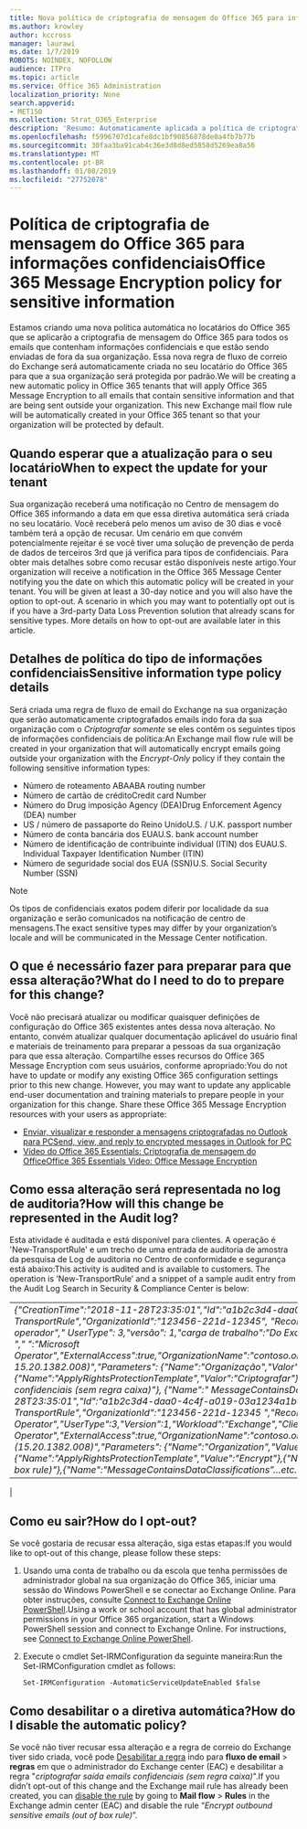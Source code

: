 ```yaml
---
title: Nova política de criptografia de mensagem do Office 365 para informações confidenciais
ms.author: krowley
author: kccross
manager: laurawi
ms.date: 1/7/2019
ROBOTS: NOINDEX, NOFOLLOW
audience: ITPro
ms.topic: article
ms.service: Office 365 Administration
localization_priority: None
search.appverid:
- MET150
ms.collection: Strat_O365_Enterprise
description: 'Resumo: Automaticamente aplicada a política de criptografia de mensagem do Office 365 para tipos de informações confidenciais aplicação a todos os locatários.'
ms.openlocfilehash: f5996707d1cafe8dc1bf90856878de0a4fb7b77b
ms.sourcegitcommit: 30faa3ba91cab4c36e3d8d8ed5858d5269ea8a56
ms.translationtype: MT
ms.contentlocale: pt-BR
ms.lasthandoff: 01/08/2019
ms.locfileid: "27752078"
---
```

# <a name="office-365-message-encryption-policy-for-sensitive-information"></a><span data-ttu-id="6967c-103">Política de criptografia de mensagem do Office 365 para informações confidenciais</span><span class="sxs-lookup"><span data-stu-id="6967c-103">Office 365 Message Encryption policy for sensitive information</span></span>

<span data-ttu-id="6967c-p101">Estamos criando uma nova política automática no locatários do Office 365 que se aplicarão a criptografia de mensagem do Office 365 para todos os emails que contenham informações confidenciais e que estão sendo enviadas de fora da sua organização. Essa nova regra de fluxo de correio do Exchange será automaticamente criada no seu locatário do Office 365 para que a sua organização será protegida por padrão.</span><span class="sxs-lookup"><span data-stu-id="6967c-p101">We will be creating a new automatic policy in Office 365 tenants that will apply Office 365 Message Encryption to all emails that contain sensitive information and that are being sent outside your organization. This new Exchange mail flow rule will be automatically created in your Office 365 tenant so that your organization will be protected by default.</span></span>

## <a name="when-to-expect-the-update-for-your-tenant"></a><span data-ttu-id="6967c-106">Quando esperar que a atualização para o seu locatário</span><span class="sxs-lookup"><span data-stu-id="6967c-106">When to expect the update for your tenant</span></span>

<span data-ttu-id="6967c-p102">Sua organização receberá uma notificação no Centro de mensagem do Office 365 informando a data em que essa diretiva automática será criada no seu locatário. Você receberá pelo menos um aviso de 30 dias e você também terá a opção de recusar. Um cenário em que convém potencialmente rejeitar é se você tiver uma solução de prevenção de perda de dados de terceiros 3rd que já verifica para tipos de confidenciais. Para obter mais detalhes sobre como recusar estão disponíveis neste artigo.</span><span class="sxs-lookup"><span data-stu-id="6967c-p102">Your organization will receive a notification in the Office 365 Message Center notifying you the date on which this automatic policy will be created in your tenant. You will be given at least a 30-day notice and you will also have the option to opt-out. A scenario in which you may want to potentially opt out is if you have a 3rd-party Data Loss Prevention solution that already scans for sensitive types. More details on how to opt-out are available later in this article.</span></span>

## <a name="sensitive-information-type-policy-details"></a><span data-ttu-id="6967c-110">Detalhes de política do tipo de informações confidenciais</span><span class="sxs-lookup"><span data-stu-id="6967c-110">Sensitive information type policy details</span></span>

<span data-ttu-id="6967c-111">Será criada uma regra de fluxo de email do Exchange na sua organização que serão automaticamente criptografados emails indo fora da sua organização com o *Criptografar somente* se eles contêm os seguintes tipos de informações confidenciais de política:</span><span class="sxs-lookup"><span data-stu-id="6967c-111">An Exchange mail flow rule will be created in your organization that will automatically encrypt emails going outside your organization with the *Encrypt-Only* policy if they contain the following sensitive information types:</span></span>

- <span data-ttu-id="6967c-112">Número de roteamento ABA</span><span class="sxs-lookup"><span data-stu-id="6967c-112">ABA routing number</span></span>
- <span data-ttu-id="6967c-113">Número de cartão de crédito</span><span class="sxs-lookup"><span data-stu-id="6967c-113">Credit card Number</span></span>
- <span data-ttu-id="6967c-114">Número do Drug imposição Agency (DEA)</span><span class="sxs-lookup"><span data-stu-id="6967c-114">Drug Enforcement Agency (DEA) number</span></span>
- <span data-ttu-id="6967c-p103">US / número de passaporte do Reino Unido</span><span class="sxs-lookup"><span data-stu-id="6967c-p103">U.S. / U.K. passport number</span></span>
- <span data-ttu-id="6967c-117">Número de conta bancária dos EUA</span><span class="sxs-lookup"><span data-stu-id="6967c-117">U.S. bank account number</span></span>
- <span data-ttu-id="6967c-118">Número de identificação de contribuinte individual (ITIN) dos EUA</span><span class="sxs-lookup"><span data-stu-id="6967c-118">U.S. Individual Taxpayer Identification Number (ITIN)</span></span>
- <span data-ttu-id="6967c-119">Número de seguridade social dos EUA (SSN)</span><span class="sxs-lookup"><span data-stu-id="6967c-119">U.S. Social Security Number (SSN)</span></span>

> [!Note]
> <span data-ttu-id="6967c-120">Os tipos de confidenciais exatos podem diferir por localidade da sua organização e serão comunicados na notificação de centro de mensagens.</span><span class="sxs-lookup"><span data-stu-id="6967c-120">The exact sensitive types may differ by your organization’s locale and will be communicated in the Message Center notification.</span></span>

## <a name="what-do-i-need-to-do-to-prepare-for-this-change"></a><span data-ttu-id="6967c-121">O que é necessário fazer para preparar para que essa alteração?</span><span class="sxs-lookup"><span data-stu-id="6967c-121">What do I need to do to prepare for this change?</span></span>

<span data-ttu-id="6967c-p104">Você não precisará atualizar ou modificar quaisquer definições de configuração do Office 365 existentes antes dessa nova alteração. No entanto, convém atualizar qualquer documentação aplicável do usuário final e materiais de treinamento para preparar a pessoas da sua organização para que essa alteração. Compartilhe esses recursos do Office 365 Message Encryption com seus usuários, conforme apropriado:</span><span class="sxs-lookup"><span data-stu-id="6967c-p104">You do not have to update or modify any existing Office 365 configuration settings prior to this new change. However, you may want to update any applicable end-user documentation and training materials to prepare people in your organization for this change. Share these Office 365 Message Encryption resources with your users as appropriate:</span></span>

- [<span data-ttu-id="6967c-125">Enviar, visualizar e responder a mensagens criptografadas no Outlook para PC</span><span class="sxs-lookup"><span data-stu-id="6967c-125">Send, view, and reply to encrypted messages in Outlook for PC</span></span>](https://support.office.com/article/send-view-and-reply-to-encrypted-messages-in-outlook-for-pc-eaa43495-9bbb-4fca-922a-df90dee51980)
- [<span data-ttu-id="6967c-126">Vídeo do Office 365 Essentials: Criptografia de mensagem do Office</span><span class="sxs-lookup"><span data-stu-id="6967c-126">Office 365 Essentials Video: Office Message Encryption</span></span>](https://youtu.be/CQR0cG_iEUc)

## <a name="how-will-this-change-be-represented-in-the-audit-log"></a><span data-ttu-id="6967c-127">Como essa alteração será representada no log de auditoria?</span><span class="sxs-lookup"><span data-stu-id="6967c-127">How will this change be represented in the Audit log?</span></span>

<span data-ttu-id="6967c-p105">Esta atividade é auditada e está disponível para clientes.  A operação é 'New-TransportRule' e um trecho de uma entrada de auditoria de amostra da pesquisa de Log de auditoria no Centro de conformidade e segurança está abaixo:</span><span class="sxs-lookup"><span data-stu-id="6967c-p105">This activity is audited and is available to customers.  The operation is ‘New-TransportRule’ and a snippet of a sample audit entry from the Audit Log Search in Security & Compliance Center is below:</span></span>

|     |
| --- |
| <span data-ttu-id="6967c-130">*{"CreationTime":"2018-11-28T23:35:01","Id":"a1b2c3d4-daa0-4c4f-a019-03a1234a1b0c","Operation":"New-TransportRule","OrganizationId":"123456-221d-12345", "RecordType": 1, "ResultStatus": "True", "UserKey": "Microsoft operador"," UserType": 3,"versão": 1,"carga de trabalho":"Do Exchange","ClientIP":"123.456.147.68:17584","ObjectId":"UserId "," ":"Microsoft Operator","ExternalAccess":true,"OrganizationName":"contoso.onmicrosoft.com","OriginatingServer":"CY4PR13MBXXXX ( 15.20.1382.008)","Parameters": {"Name":"Organização","Valor":" 123456-221 d - 12346"{"Name":"ApplyRightsProtectionTemplate","Valor":"Criptografar"}, {"Name":"Nome"e"Valor":"Criptografar emails de saída confidenciais (sem regra caixa)"}, {"Name":" MessageContainsDataClassifications"… etc.*</span><span class="sxs-lookup"><span data-stu-id="6967c-130">*{"CreationTime":"2018-11-28T23:35:01","Id":"a1b2c3d4-daa0-4c4f-a019-03a1234a1b0c","Operation":"New-TransportRule","OrganizationId":"123456-221d-12345 ","RecordType":1,"ResultStatus":"True","UserKey":"Microsoft Operator","UserType":3,"Version":1,"Workload":"Exchange","ClientIP":"123.456.147.68:17584","ObjectId":"","UserId":"Microsoft Operator","ExternalAccess":true,"OrganizationName":"contoso.onmicrosoft.com","OriginatingServer":"CY4PR13MBXXXX (15.20.1382.008)","Parameters": {"Name":"Organization","Value":"123456-221d-12346"{"Name":"ApplyRightsProtectionTemplate","Value":"Encrypt"},{"Name":"Name","Value":"Encrypt outbound sensitive emails (out of box rule)"},{"Name":"MessageContainsDataClassifications”…etc.*</span></span>
 |

## <a name="how-do-i-opt-out"></a><span data-ttu-id="6967c-131">Como eu sair?</span><span class="sxs-lookup"><span data-stu-id="6967c-131">How do I opt-out?</span></span>

<span data-ttu-id="6967c-132">Se você gostaria de recusar essa alteração, siga estas etapas:</span><span class="sxs-lookup"><span data-stu-id="6967c-132">If you would like to opt-out of this change, please follow these steps:</span></span>

1. <span data-ttu-id="6967c-p106">Usando uma conta de trabalho ou da escola que tenha permissões de administrador global na sua organização do Office 365, iniciar uma sessão do Windows PowerShell e se conectar ao Exchange Online. Para obter instruções, consulte [Connect to Exchange Online PowerShell](https://aka.ms/exopowershell).</span><span class="sxs-lookup"><span data-stu-id="6967c-p106">Using a work or school account that has global administrator permissions in your Office 365 organization, start a Windows PowerShell session and connect to Exchange Online. For instructions, see [Connect to Exchange Online PowerShell](https://aka.ms/exopowershell).</span></span>
2. <span data-ttu-id="6967c-135">Execute o cmdlet Set-IRMConfiguration da seguinte maneira:</span><span class="sxs-lookup"><span data-stu-id="6967c-135">Run the Set-IRMConfiguration cmdlet as follows:</span></span>

   ```
   Set-IRMConfiguration -AutomaticServiceUpdateEnabled $false
   ```

## <a name="how-do-i-disable-the-automatic-policy"></a><span data-ttu-id="6967c-136">Como desabilitar o a diretiva automática?</span><span class="sxs-lookup"><span data-stu-id="6967c-136">How do I disable the automatic policy?</span></span>

<span data-ttu-id="6967c-137">Se você não tiver recusar essa alteração e a regra de correio do Exchange tiver sido criada, você pode [Desabilitar a regra](https://docs.microsoft.com/exchange/security-and-compliance/mail-flow-rules/manage-mail-flow-rules#enable-or-disable-a-mail-flow-rule) indo para **fluxo de email** > **regras** em que o administrador do Exchange center (EAC) e desabilitar a regra "*criptografar saída emails confidenciais (sem regra caixa)*".</span><span class="sxs-lookup"><span data-stu-id="6967c-137">If you didn’t opt-out of this change and the Exchange mail rule has already been created, you can [disable the rule](https://docs.microsoft.com/exchange/security-and-compliance/mail-flow-rules/manage-mail-flow-rules#enable-or-disable-a-mail-flow-rule) by going to **Mail flow** > **Rules** in the Exchange admin center (EAC) and disable the rule “*Encrypt outbound sensitive emails (out of box rule)*”.</span></span>
